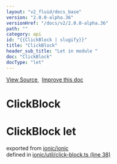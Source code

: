 ```yaml
---
layout: "v2_fluid/docs_base"
version: "2.0.0-alpha.36"
versionHref: "/docs/v2/2.0.0-alpha.36"
path: ""
category: api
id: "{{ClickBlock | slugify}}"
title: "ClickBlock"
header_sub_title: "Let in module "
doc: "ClickBlock"
docType: "let"
---
```



<div class="improve-docs">
  <a href='http://github.com/driftyco/ionic2/tree/master/ionic/util/click-block.ts#L37'>
    View Source
  </a>
  &nbsp;
  <a href='http://github.com/driftyco/ionic2/edit/master/ionic/util/click-block.ts#L37'>
    Improve this doc
  </a>
</div>




<h1 class="api-title">

  ClickBlock



</h1>







<h1 class="class export">ClickBlock <span class="type">let</span></h1>
<p class="module">exported from <a href='undefined'>ionic/ionic</a><br/>
defined in <a href="https://github.com/driftyco/ionic2/tree/master/ionic/util/click-block.ts#L38-L40">ionic/util/click-block.ts (line 38)</a>
</p>

